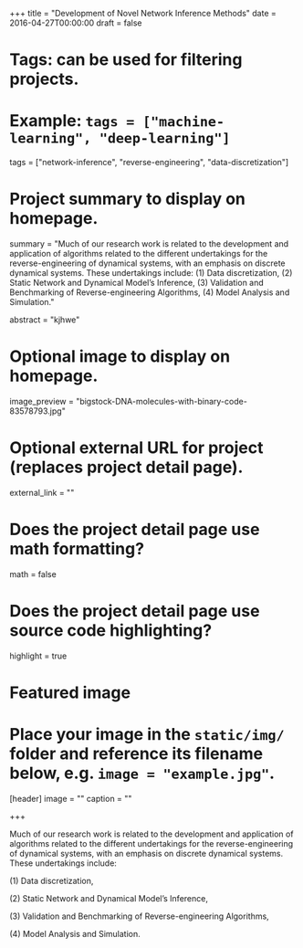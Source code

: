 +++
title = "Development of Novel Network Inference Methods"
date = 2016-04-27T00:00:00
draft = false

# Tags: can be used for filtering projects.
# Example: `tags = ["machine-learning", "deep-learning"]`
tags = ["network-inference", "reverse-engineering", "data-discretization"]

# Project summary to display on homepage.
summary = "Much of our research work is related to the development and application of algorithms related to the different undertakings for the reverse-engineering of dynamical systems, with an emphasis on discrete dynamical systems. These undertakings include: (1) Data discretization, (2) Static Network and Dynamical Model’s Inference, (3) Validation and Benchmarking of Reverse-engineering Algorithms, (4) Model Analysis and Simulation."

abstract = "kjhwe"

# Optional image to display on homepage.
image_preview = "bigstock-DNA-molecules-with-binary-code-83578793.jpg"

# Optional external URL for project (replaces project detail page).
external_link = ""

# Does the project detail page use math formatting?
math = false

# Does the project detail page use source code highlighting?
highlight = true

# Featured image
# Place your image in the `static/img/` folder and reference its filename below, e.g. `image = "example.jpg"`.
[header]
image = ""
caption = ""

+++

Much of our research work is related to the development and application of algorithms related to the different undertakings for the reverse-engineering of dynamical systems, with an emphasis on discrete dynamical systems. These undertakings include: 

(1) Data discretization, 

(2) Static Network and Dynamical Model’s Inference, 

(3) Validation and Benchmarking of Reverse-engineering Algorithms,

(4) Model Analysis and Simulation.